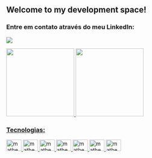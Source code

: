 ## Welcome to my development space!

### Entre em contato através do meu LinkedIn:

<a href="https://www.linkedin.com/in/matheus-souza-martins/"><img src="https://img.shields.io/badge/LinkedIn-0077B5?style=for-the-badge&logo=linkedin&logoColor=white"></a>


<div>
  <a href="https://github.com/Matheus-Martins13">
  <img height="180em" src="https://github-readme-stats.vercel.app/api?username=Matheus-Martins13&show_icons=true&theme=dark&include_all_commits=true&count_private=true"/>
  <img height="180em" src="https://github-readme-stats.vercel.app/api/top-langs/?username=Matheus-Martins13&layout=compact&langs_count=7&theme=dark"/>
</div>

### Tecnologias:
 
 <div style="display: inline_block">
  <img alt="matheus-py" height="30" width="40" src="https://cdn.jsdelivr.net/gh/devicons/devicon/icons/python/python-original.svg">
  <img alt="matheus-javascript" height="30" width="40"src="https://cdn.jsdelivr.net/gh/devicons/devicon/icons/javascript/javascript-original.svg" />
  <img alt="matheus-java" height="30" width="40" src="https://cdn.jsdelivr.net/gh/devicons/devicon/icons/java/java-original.svg">
  <img alt="matheus-django" height="30" width="40" src="https://cdn.jsdelivr.net/gh/devicons/devicon/icons/django/django-original.svg">
  <img alt="matheus-sql" height="30" width="40" src="https://cdn.jsdelivr.net/gh/devicons/devicon/icons/mysql/mysql-original.svg">
  <img alt="matheus-linux" height="30" width="40" src="https://cdn.jsdelivr.net/gh/devicons/devicon/icons/linux/linux-original.svg">
  <img alt="matheus-wordpress" height="30" width="40" src="https://cdn.jsdelivr.net/gh/devicons/devicon/icons/wordpress/wordpress-plain.svg">
</div>
<br>

